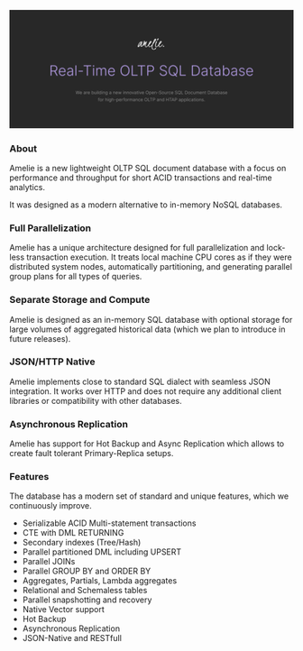 
![image description](.github/logo.png)

### About

Amelie is a new lightweight OLTP SQL document database with a focus on performance and throughput for short ACID transactions and real-time analytics.

It was designed as a modern alternative to in-memory NoSQL databases.

### Full Parallelization

Amelie has a unique architecture designed for full parallelization and lock-less transaction execution. It treats local machine CPU cores as if they were distributed system nodes, automatically partitioning, and generating parallel group plans for all types of queries.

### Separate Storage and Compute

Amelie is designed as an in-memory SQL database with optional storage for large volumes of aggregated historical data (which we plan to introduce in future releases).

### JSON/HTTP Native

Amelie implements close to standard SQL dialect with seamless JSON integration. It works over HTTP and does not require any additional client libraries or compatibility with other databases.

### Asynchronous Replication

Amelie has support for Hot Backup and Async Replication which allows to create fault tolerant Primary-Replica setups.

### Features

The database has a modern set of standard and unique features, which we continuously improve.

- Serializable ACID Multi-statement transactions 
- CTE with DML RETURNING
- Secondary indexes (Tree/Hash)
- Parallel partitioned DML including UPSERT
- Parallel JOINs
- Parallel GROUP BY and ORDER BY
- Aggregates, Partials, Lambda aggregates
- Relational and Schemaless tables
- Parallel snapshotting and recovery
- Native Vector support
- Hot Backup
- Asynchronous Replication
- JSON-Native and RESTfull
